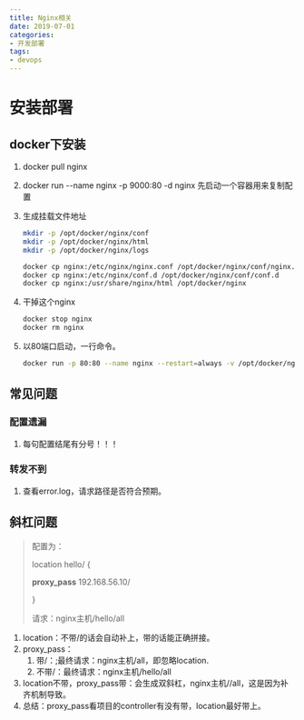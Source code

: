 ```yaml
---
title: Nginx相关
date: 2019-07-01
categories:
- 开发部署
tags:
- devops
---
```




# 安装部署

## docker下安装

1. docker pull nginx 

2. docker run --name nginx -p 9000:80 -d nginx 先启动一个容器用来复制配置

3. 生成挂载文件地址

   ```bash
   mkdir -p /opt/docker/nginx/conf
   mkdir -p /opt/docker/nginx/html
   mkdir -p /opt/docker/nginx/logs
   
   docker cp nginx:/etc/nginx/nginx.conf /opt/docker/nginx/conf/nginx.conf
   docker cp nginx:/etc/nginx/conf.d /opt/docker/nginx/conf/conf.d
   docker cp nginx:/usr/share/nginx/html /opt/docker/nginx
   ```

   

4. 干掉这个nginx

   ``` bash
   docker stop nginx 
   docker rm nginx
   ```

5. 以80端口启动，一行命令。

   ```bash
   docker run -p 80:80 --name nginx --restart=always -v /opt/docker/nginx/conf/nginx.conf:/etc/nginx/nginx.conf -v /opt/docker/nginx/conf/conf.d:/etc/nginx/conf.d -v /opt/docker/nginx/html:/usr/share/nginx/html -v /opt/docker/nginx/logs:/var/log/nginx -d nginx
   
   ```

   

## 常见问题

### 配置遗漏

1. 每句配置结尾有分号！！！

### 转发不到

1. 查看error.log，请求路径是否符合预期。

## 斜杠问题

> 配置为：
>
> location hello/ {
>
>  **proxy_pass** 192.168.56.10/
>
> }
>
> 请求：nginx主机/hello/all

1. location：不带/的话会自动补上，带的话能正确拼接。
2. proxy_pass：
   1. 带/：;最终请求：nginx主机/all，即忽略location.
   2. 不带/：最终请求：nginx主机/hello/all
3. location不带，proxy_pass带：会生成双斜杠，nginx主机//all，这是因为补齐机制导致。
4. 总结：proxy_pass看项目的controller有没有带，location最好带上。